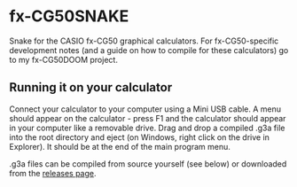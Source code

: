# fx-CG50SNAKE
Snake for the CASIO fx-CG50 graphical calculators. For fx-CG50-specific development notes (and a guide on how to compile for these calculators) go to my fx-CG50DOOM project.

## Running it on your calculator

Connect your calculator to your computer using a Mini USB cable. A menu should appear on the calculator - press F1 and the calculator should appear in your computer like a removable drive. Drag and drop a compiled .g3a file into the root directory and eject (on Windows, right click on the drive in Explorer). It should be at the end of the main program menu.

.g3a files can be compiled from source yourself (see below) or downloaded from the [releases page](https://github.com/seckujdivad/fx-CG50SNAKE/releases/latest).